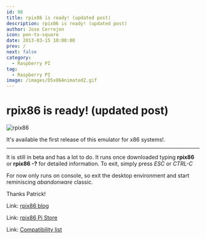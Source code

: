 ```yaml
---
id: 98
title: rpix86 is ready! (updated post)
description: rpix86 is ready! (updated post)
author: Jose Cerrejon
icon: pen-to-square
date: 2013-03-15 10:00:00
prev: /
next: false
category:
  - Raspberry PI
tag:
  - Raspberry PI
image: /images/DSx86Animated2.gif
---
```


# rpix86 is ready! (updated post)

![rpix86](/images/DSx86Animated2.gif)

It's available the first release of this emulator for x86 systems!.

- - -
It is still in beta and has a lot to do. It runs once downloaded typing **rpix86** or **rpix86 -?** for detailed information. To exit, simply press *ESC* or *CTRL-C*

For now only runs on console, so exit the desktop environment and start reminiscing *abandonware* classic.

Thanks Patrick!

Link: [rpix86 blog](http://rpix86.patrickaalto.com/rblog.html)

Link: [rpix86 Pi Store](http://store.raspberrypi.com/projects/rpix86)

Link: [Compatibility list](http://dsx86compatibility.pbworks.com/w/page/26738915/Compatibility%20List)